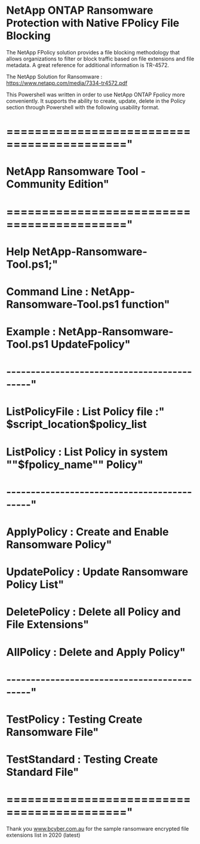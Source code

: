 # NetApp ONTAP Ransomware Protection with Native FPolicy File Blocking

The NetApp FPolicy solution provides a file blocking methodology that allows organizations to filter or block traffic based on file extensions and file metadata. A great reference for additional information is TR-4572.

The NetApp Solution for Ransomware : https://www.netapp.com/media/7334-tr4572.pdf

This Powershell was written in order to use NetApp ONTAP Fpolicy more conveniently. It supports the ability to create, update, delete in the Policy section through Powershell with the following usability format.

# ==========================================="
# NetApp Ransomware Tool - Community Edition"
# ==========================================="
# Help NetApp-Ransomware-Tool.ps1;"
# Command Line     : NetApp-Ransomware-Tool.ps1 function"
# Example          : NetApp-Ransomware-Tool.ps1 UpdateFpolicy"
# -------------------------------------------"
# ListPolicyFile   : List Policy file :" $script_location\$policy_list
# ListPolicy       : List Policy in system ""$fpolicy_name"" Policy"
# -------------------------------------------"
# ApplyPolicy      : Create and Enable Ransomware Policy"
# UpdatePolicy     : Update Ransomware Policy List"
# DeletePolicy     : Delete all Policy and File Extensions"
# AllPolicy        : Delete and Apply Policy"
# -------------------------------------------"
# TestPolicy       : Testing Create Ransomware File"
# TestStandard     : Testing Create Standard File"
# ==========================================="

Thank you www.bcyber.com.au for the sample ransomware encrypted file extensions list in 2020 (latest)
